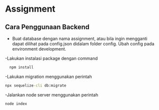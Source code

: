# Assignment
## Cara Penggunaan Backend

- Buat database dengan nama assignment, atau bila ingin mengganti dapat dilihat pada config.json didalam folder config.
Ubah config pada environment development.


-Lakukan instalasi package dengan command
```cmd
  npm install
```

-Lakukan migration menggunakan perintah
```cmd
npx sequelize-cli db:migrate
```

-Jalankan node server menggunakan perintah
```cmd
node index
```

